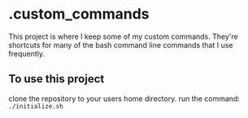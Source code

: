 .custom_commands
================
This project is where I keep some of my custom commands.  They're shortcuts for many of the bash command line commands that I use frequently.

To use this project
-------------------
clone the repository to your users home directory.  run the command: `./initialize.sh`

